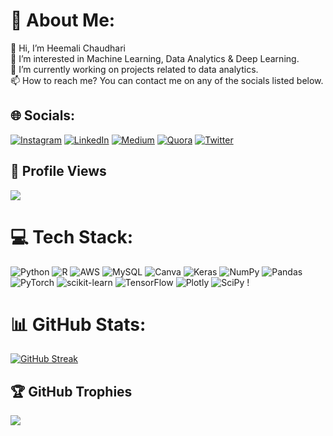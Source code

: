 # 💫 About Me:
👋 Hi, I’m Heemali Chaudhari <br>👀 I’m interested in Machine Learning, Data Analytics & Deep Learning.<br>🌱 I’m currently working on projects related to data analytics.<br>📫 How to reach me? You can contact me on any of the socials listed below.


## 🌐 Socials:
[![Instagram](https://img.shields.io/badge/Instagram-%23E4405F.svg?logo=Instagram&logoColor=white)](https://instagram.com/@theheemalichaudhari) [![LinkedIn](https://img.shields.io/badge/LinkedIn-%230077B5.svg?logo=linkedin&logoColor=white)](https://linkedin.com/in/@theheemalichaudhari) [![Medium](https://img.shields.io/badge/Medium-12100E?logo=medium&logoColor=white)](https://medium.com/@@theheemalichaudhari) [![Quora](https://img.shields.io/badge/Quora-%23B92B27.svg?logo=Quora&logoColor=white)](https://quora.com/profile/Heemali) [![Twitter](https://img.shields.io/badge/Twitter-%231DA1F2.svg?logo=Twitter&logoColor=white)](https://twitter.com/@theheemalic) 

## 👀 Profile Views
![](https://komarev.com/ghpvc/?username=theheemalichaudhari&style=plastic&color=blueviolet&label=PROFILE+VIEWS)

# 💻 Tech Stack:
![Python](https://img.shields.io/badge/python-3670A0?style=plastic&logo=python&logoColor=ffdd54) ![R](https://img.shields.io/badge/r-%23276DC3.svg?style=plastic&logo=r&logoColor=white) ![AWS](https://img.shields.io/badge/AWS-%23FF9900.svg?style=plastic&logo=amazon-aws&logoColor=white) ![MySQL](https://img.shields.io/badge/mysql-%2300f.svg?style=plastic&logo=mysql&logoColor=white) ![Canva](https://img.shields.io/badge/Canva-%2300C4CC.svg?style=plastic&logo=Canva&logoColor=white) ![Keras](https://img.shields.io/badge/Keras-%23D00000.svg?style=plastic&logo=Keras&logoColor=white) ![NumPy](https://img.shields.io/badge/numpy-%23013243.svg?style=plastic&logo=numpy&logoColor=white) ![Pandas](https://img.shields.io/badge/pandas-%23150458.svg?style=plastic&logo=pandas&logoColor=white) ![PyTorch](https://img.shields.io/badge/PyTorch-%23EE4C2C.svg?style=plastic&logo=PyTorch&logoColor=white) ![scikit-learn](https://img.shields.io/badge/scikit--learn-%23F7931E.svg?style=plastic&logo=scikit-learn&logoColor=white) ![TensorFlow](https://img.shields.io/badge/TensorFlow-%23FF6F00.svg?style=plastic&logo=TensorFlow&logoColor=white) ![Plotly](https://img.shields.io/badge/Plotly-%233F4F75.svg?style=plastic&logo=plotly&logoColor=white) ![SciPy](https://img.shields.io/badge/SciPy-%230C55A5.svg?style=plastic&logo=scipy&logoColor=%white) !

# 📊 GitHub Stats:
[![GitHub Streak](https://streak-stats.demolab.com?user=theheemalichaudhari&theme=monokai&hide_border=true&date_format=M%20j%5B%2C%20Y%5D)](https://git.io/streak-stats)

## 🏆 GitHub Trophies
![](https://github-profile-trophy.vercel.app/?username=theheemalichaudhari&theme=onedark&no-frame=true&no-bg=true&margin-w=4)
